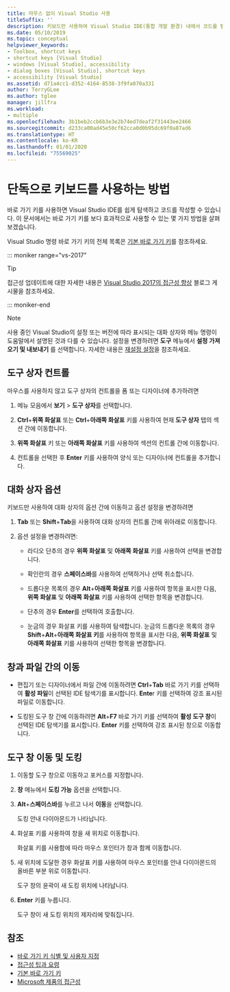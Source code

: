 ```yaml
---
title: 마우스 없이 Visual Studio 사용
titleSuffix: ''
description: 키보드만 사용하여 Visual Studio IDE(통합 개발 환경) 내에서 코드를 탐색하고 작성하는 방법을 알아봅니다.
ms.date: 05/10/2019
ms.topic: conceptual
helpviewer_keywords:
- Toolbox, shortcut keys
- shortcut keys [Visual Studio]
- windows [Visual Studio], accessibility
- dialog boxes [Visual Studio], shortcut keys
- accessibility [Visual Studio]
ms.assetid: d71a4cc1-d352-4164-8538-3f9fa070a331
author: TerryGLee
ms.author: tglee
manager: jillfra
ms.workload:
- multiple
ms.openlocfilehash: 3b1beb2ccb6b3e3e2b74ed7deaf2f31443ee2466
ms.sourcegitcommit: d233ca00ad45e50cf62cca0d0b95dc69f0a87ad6
ms.translationtype: HT
ms.contentlocale: ko-KR
ms.lasthandoff: 01/01/2020
ms.locfileid: "75569025"
---
```

# <a name="how-to-use-the-keyboard-exclusively"></a>단독으로 키보드를 사용하는 방법

바로 가기 키를 사용하면 Visual Studio IDE를 쉽게 탐색하고 코드를 작성할 수 있습니다. 이 문서에서는 바로 가기 키를 보다 효과적으로 사용할 수 있는 몇 가지 방법을 살펴보겠습니다.

Visual Studio 명령 바로 가기 키의 전체 목록은 [기본 바로 가기 키](../../ide/default-keyboard-shortcuts-in-visual-studio.md)를 참조하세요.

::: moniker range="vs-2017"

> [!TIP]
> 접근성 업데이트에 대한 자세한 내용은 [Visual Studio 2017의 접근성 향상](https://devblogs.microsoft.com/visualstudio/accessibility-improvements-in-visual-studio-2017-version-15-3/) 블로그 게시물을 참조하세요.

::: moniker-end

> [!NOTE]
> 사용 중인 Visual Studio의 설정 또는 버전에 따라 표시되는 대화 상자와 메뉴 명령이 도움말에서 설명된 것과 다를 수 있습니다. 설정을 변경하려면 **도구** 메뉴에서 **설정 가져오기 및 내보내기** 를 선택합니다. 자세한 내용은 [재설정 설정](../environment-settings.md#reset-settings)을 참조하세요.

## <a name="toolbox-controls"></a>도구 상자 컨트롤

마우스를 사용하지 않고 도구 상자의 컨트롤을 폼 또는 디자이너에 추가하려면

1. 메뉴 모음에서 **보기** > **도구 상자**를 선택합니다.

2. **Ctrl**+**위쪽 화살표** 또는 **Ctrl**+**아래쪽 화살표** 키를 사용하여 현재 **도구 상자** 탭의 섹션 간에 이동합니다.

3. **위쪽 화살표** 키 또는 **아래쪽 화살표** 키를 사용하여 섹션의 컨트롤 간에 이동합니다.

4. 컨트롤을 선택한 후 **Enter** 키를 사용하여 양식 또는 디자이너에 컨트롤을 추가합니다.

## <a name="dialog-box-options"></a>대화 상자 옵션

키보드만 사용하여 대화 상자의 옵션 간에 이동하고 옵션 설정을 변경하려면

1. **Tab** 또는 **Shift**+**Tab**을 사용하여 대화 상자의 컨트롤 간에 위아래로 이동합니다.

2. 옵션 설정을 변경하려면:

   - 라디오 단추의 경우 **위쪽 화살표** 및 **아래쪽 화살표** 키를 사용하여 선택을 변경합니다.

   - 확인란의 경우 **스페이스바**를 사용하여 선택하거나 선택 취소합니다.

   - 드롭다운 목록의 경우 **Alt**+**아래쪽 화살표** 키를 사용하여 항목을 표시한 다음, **위쪽 화살표** 및 **아래쪽 화살표** 키를 사용하여 선택한 항목을 변경합니다.

   - 단추의 경우 **Enter**를 선택하여 호출합니다.

   - 눈금의 경우 화살표 키를 사용하여 탐색합니다. 눈금의 드롭다운 목록의 경우 **Shift**+**Alt**+**아래쪽 화살표 키**를 사용하여 항목을 표시한 다음, **위쪽 화살표** 및 **아래쪽 화살표** 키를 사용하여 선택한 항목을 변경합니다.

## <a name="navigate-between-windows-and-files"></a>창과 파일 간의 이동

- 편집기 또는 디자이너에서 파일 간에 이동하려면 **Ctrl**+**Tab** 바로 가기 키를 선택하여 **활성 파일**이 선택된 IDE 탐색기를 표시합니다. **Ente**r 키를 선택하여 강조 표시된 파일로 이동합니다.

- 도킹된 도구 창 간에 이동하려면 **Alt**+**F7** 바로 가기 키를 선택하여 **활성 도구 창**이 선택된 IDE 탐색기를 표시합니다. **Enter** 키를 선택하여 강조 표시된 창으로 이동합니다.

## <a name="move-and-dock-tool-windows"></a>도구 창 이동 및 도킹

1. 이동할 도구 창으로 이동하고 포커스를 지정합니다.

2. **창** 메뉴에서 **도킹 가능** 옵션을 선택합니다.

3. **Alt**+**스페이스바**를 누르고 나서 **이동**을 선택합니다.

   도킹 안내 다이아몬드가 나타납니다.

4. 화살표 키를 사용하여 창을 새 위치로 이동합니다.

   화살표 키를 사용함에 따라 마우스 포인터가 창과 함께 이동합니다.

5. 새 위치에 도달한 경우 화살표 키를 사용하여 마우스 포인터를 안내 다이아몬드의 올바른 부분 위로 이동합니다.

   도구 창의 윤곽이 새 도킹 위치에 나타납니다.

6. **Enter** 키를 누릅니다.

   도구 창이 새 도킹 위치의 제자리에 맞춰집니다.

## <a name="see-also"></a>참조

* [바로 가기 키 식별 및 사용자 지정](../../ide/identifying-and-customizing-keyboard-shortcuts-in-visual-studio.md)
* [접근성 팁과 요령](../../ide/reference/accessibility-tips-and-tricks.md)
* [기본 바로 가기 키](../../ide/default-keyboard-shortcuts-in-visual-studio.md)
* [Microsoft 제품의 접근성](https://www.microsoft.com/accessibility/)
